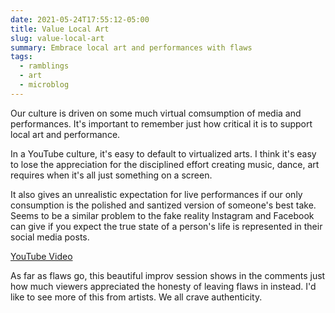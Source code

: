 ```yaml
---
date: 2021-05-24T17:55:12-05:00
title: Value Local Art
slug: value-local-art
summary: Embrace local art and performances with flaws
tags:
  - ramblings
  - art
  - microblog
---
```


Our culture is driven on some much virtual comsumption of media and performances.
It's important to remember just how critical it is to support local art and performance.

In a YouTube culture, it's easy to default to virtualized arts.
I think it's easy to lose the appreciation for the disciplined effort creating music, dance, art requires when it's all just something on a screen.

It also gives an unrealistic expectation for live performances if our only consumption is the polished and santized version of someone's best take.
Seems to be a similar problem to the fake reality Instagram and Facebook can give if you expect the true state of a person's life is represented in their social media posts.

[YouTube Video](https://youtube.com/watch?v="waRss-9jVis" )

As far as flaws go, this beautiful improv session shows in the comments just how much viewers appreciated the honesty of leaving flaws in instead.
I'd like to see more of this from artists.
We all crave authenticity.
